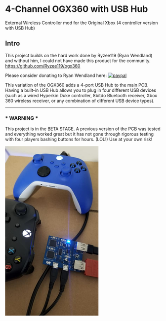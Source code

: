 # 4-Channel OGX360 with USB Hub
External Wireless Controller mod for the Original Xbox (4 controller version with USB Hub)

## Intro
This project builds on the hard work done by Ryzee119 (Ryan Wendland) and without him, I could not have made this product for the community.  https://github.com/Ryzee119/ogx360

Please consider donating to Ryan Wendland here:
[![paypal](https://img.shields.io/badge/Donate-PayPal-green.svg)](https://www.paypal.com/cgi-bin/webscr?cmd=_donations&business=49HV7N8QH9KQ8&currency_code=AUD&source=url)<br>

This variation of the OGX360 adds a 4-port USB Hub to the main PCB.  Having a built-in USB Hub allows you to plug in four different USB devices (such as a wired Hyperkin Duke controller, 8bitdo Bluetooth receiver, Xbox 360 wireless receiver, or any combination of different USB device types).

----------

### * WARNING *
This project is in the BETA STAGE.  A previous version of the PCB was tested and everything worked great but it has not gone through rigorous testing with four players bashing buttons for hours.  (LOL!)  Use at your own risk!

<img src="./Images/4-port ogx360 with 4-port USB Hub.jpg" width="60%"/> 
